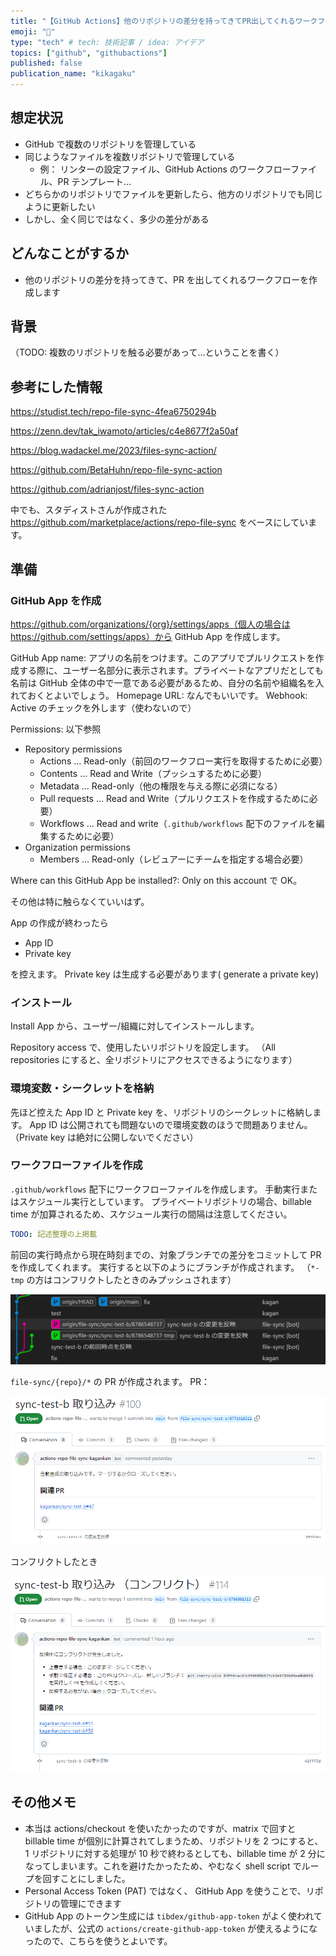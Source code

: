 ```yaml
---
title: "【GitHub Actions】他のリポジトリの差分を持ってきてPR出してくれるワークフローを作って、ファイルを同期する（差分反映）"
emoji: "🔄"
type: "tech" # tech: 技術記事 / idea: アイデア
topics: ["github", "githubactions"]
published: false
publication_name: "kikagaku"
---
```


## 想定状況

- GitHub で複数のリポジトリを管理している
- 同じようなファイルを複数リポジトリで管理している
  - 例： リンターの設定ファイル、GitHub Actions のワークフローファイル、PR テンプレート…
- どちらかのリポジトリでファイルを更新したら、他方のリポジトリでも同じように更新したい
- しかし、全く同じではなく、多少の差分がある

## どんなことがするか

- 他のリポジトリの差分を持ってきて、PR を出してくれるワークフローを作成します

## 背景

（TODO: 複数のリポジトリを触る必要があって…ということを書く）

## 参考にした情報

https://studist.tech/repo-file-sync-4fea6750294b

https://zenn.dev/tak_iwamoto/articles/c4e8677f2a50af

https://blog.wadackel.me/2023/files-sync-action/

https://github.com/BetaHuhn/repo-file-sync-action

https://github.com/adrianjost/files-sync-action

中でも、スタディストさんが作成された https://github.com/marketplace/actions/repo-file-sync をベースにしています。

## 準備

### GitHub App を作成

https://github.com/organizations/{org}/settings/apps（個人の場合は https://github.com/settings/apps）から GitHub App を作成します。

GitHub App name: アプリの名前をつけます。このアプリでプルリクエストを作成する際に、ユーザー名部分に表示されます。プライベートなアプリだとしても名前は GitHub 全体の中で一意である必要があるため、自分の名前や組織名を入れておくとよいでしょう。
Homepage URL: なんでもいいです。
Webhook: Active のチェックを外します（使わないので）


Permissions: 以下参照

- Repository permissions
  - Actions … Read-only（前回のワークフロー実行を取得するために必要）
  - Contents … Read and Write（プッシュするために必要）
  - Metadata … Read-only（他の権限を与える際に必須になる）
  - Pull requests … Read and Write（プルリクエストを作成するために必要）
  - Workflows … Read and write（`.github/workflows` 配下のファイルを編集するために必要）
- Organization permissions
  - Members … Read-only（レビュアーにチームを指定する場合必要）

Where can this GitHub App be installed?: Only on this account で OK。

その他は特に触らなくていいはず。

App の作成が終わったら 

- App ID
- Private key

を控えます。
Private key は生成する必要があります( generate a private key)

### インストール

Install App から、ユーザー/組織に対してインストールします。

Repository access で、使用したいリポジトリを設定します。
（All repositories にすると、全リポジトリにアクセスできるようになります）

### 環境変数・シークレットを格納

先ほど控えた App ID と Private key を、リポジトリのシークレットに格納します。
App ID は公開されても問題ないので環境変数のほうで問題ありません。
（Private key は絶対に公開しないでください）


### ワークフローファイルを作成

`.github/workflows` 配下にワークフローファイルを作成します。
手動実行またはスケジュール実行としています。
プライベートリポジトリの場合、billable time が加算されるため、スケジュール実行の間隔は注意してください。

```yaml
TODO: 記述整理の上掲載
```


前回の実行時点から現在時刻までの、対象ブランチでの差分をコミットして PR を作成してくれます。
実行すると以下のようにブランチが作成されます。
（`*-tmp` の方はコンフリクトしたときのみプッシュされます）

![](/images/github-actions-sync-files/2024-04-23-01-32-01.png)

`file-sync/{repo}/*` の PR が作成されます。
PR：

![](/images/github-actions-sync-files/2024-04-23-01-59-22.png)

コンフリクトしたとき

![](/images/github-actions-sync-files/2024-04-23-01-57-20.png)

## その他メモ

- 本当は actions/checkout を使いたかったのですが、matrix で回すと billable time が個別に計算されてしまうため、リポジトリを 2 つにすると、1 リポジトリに対する処理が 10 秒で終わるとしても、billable time が 2 分になってしまいます。これを避けたかったため、やむなく shell script でループを回すことにしました。
- Personal Access Token (PAT) ではなく、 GitHub App を使うことで、リポジトリの管理にできます
- GitHub App のトークン生成には `tibdex/github-app-token` がよく使われていましたが、公式の `actions/create-github-app-token` が使えるようになったので、こちらを使うとよいです。
